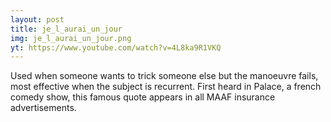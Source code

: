 ```yaml
---
layout: post
title: je_l_aurai_un_jour
img: je_l_aurai_un_jour.png
yt: https://www.youtube.com/watch?v=4L8ka9R1VKQ
---
```

Used when someone wants to trick someone else but the manoeuvre fails, most effective when the subject is recurrent.
First heard in Palace, a french comedy show, this famous quote appears in all MAAF insurance advertisements.

